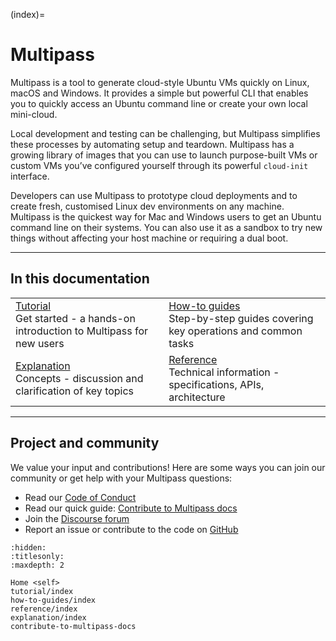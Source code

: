 (index)=
# Multipass

<!--Welcome to the *Multipass Guide!*

Multipass is a mini-cloud on your workstation using native hypervisors of all the supported plaforms (Windows, macOS and Linux), it will give you an Ubuntu command line in just a click ("Open shell") or a simple `multipass shell` command, or even a keyboard shortcut. Find what images are available with `multipass find` and create new instances with `multipass launch`.

You can initialise instances through [cloud-init](https://cloudinit.readthedocs.io/en/latest/) as you normally would on all the clouds Ubuntu is supported on, just pass the configuration to `multipass launch --cloud-init`.

Accessing files from your host machine is supported through the `multipass mount` command, and to move files between the host and instances, you can use `multipass transfer`.

Please learn more details in the linked documentation topics.
-->

Multipass is a tool to generate cloud-style Ubuntu VMs quickly on Linux, macOS and Windows. It provides a simple but powerful CLI that enables you to quickly access an Ubuntu command line or create your own local mini-cloud.

Local development and testing can be challenging, but Multipass simplifies these processes by automating setup and teardown. Multipass has a growing library of images that you can use to launch purpose-built VMs or custom VMs you’ve configured yourself through its powerful `cloud-init` interface.

Developers can use Multipass to prototype cloud deployments and to create fresh, customised Linux dev environments on any machine. Multipass is the quickest way for Mac and Windows users to get an Ubuntu command line on their systems. You can also use it as a sandbox to try new things without affecting your host machine or requiring a dual boot.

---

## In this documentation

|                                                                                                      |                                                                                             |
|------------------------------------------------------------------------------------------------------|---------------------------------------------------------------------------------------------|
| [Tutorial](/tutorial/index)</br>  Get started - a hands-on introduction to Multipass for new users </br> | [How-to guides](/how-to-guides/index) </br> Step-by-step guides covering key operations and common tasks |
| [Explanation](/explanation/index) </br> Concepts - discussion and clarification of key topics                   | [Reference](/reference/index) </br> Technical information - specifications, APIs, architecture       |

---

## Project and community

We value your input and contributions! Here are some ways you can join our community or get help with your Multipass questions:

* Read our [Code of Conduct](https://ubuntu.com/community/code-of-conduct)
* Read our quick guide: [Contribute to Multipass docs](./contribute-to-multipass-docs)
* Join the [Discourse forum](https://discourse.ubuntu.com/c/project/multipass/21/)
* Report an issue or contribute to the code on [GitHub](https://github.com/canonical/multipass/issues)


```{toctree}
:hidden:
:titlesonly:
:maxdepth: 2

Home <self>
tutorial/index
how-to-guides/index
reference/index
explanation/index
contribute-to-multipass-docs
```
